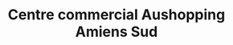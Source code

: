 ---
title: "Centre commercial Aushopping Amiens Sud"
url: /dury/centre-commercial-aushopping-amiens-sud/
shop: Einkaufszentrum
---